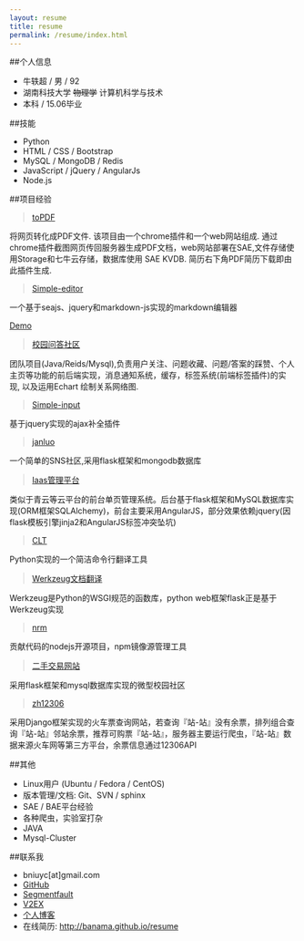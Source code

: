 ```yaml
---
layout: resume
title: resume
permalink: /resume/index.html
---
```


##个人信息
* 牛轶超 / 男 / 92
* 湖南科技大学 <del>物理学</del> 计算机科学与技术
* 本科 / 15.06毕业

##技能
* Python
* HTML / CSS / Bootstrap
* MySQL / MongoDB / Redis
* JavaScript / jQuery / AngularJs
* Node.js

##项目经验
> [toPDF](http://topdf.sinaapp.com)

将网页转化成PDF文件. 该项目由一个chrome插件和一个web网站组成. 通过chrome插件截图网页传回服务器生成PDF文档，web网站部署在SAE,文件存储使用Storage和七牛云存储，数据库使用 SAE KVDB. 简历右下角PDF简历下载即由此插件生成.

> [Simple-editor](https://github.com/banama/simple-editor) 

一个基于seajs、jquery和markdown-js实现的markdown编辑器

[Demo](http://banama.github.io/simple-editor)

> [校园问答社区](http://hnustqa.duapp.com/)

团队项目(Java/Reids/Mysql),负责用户关注、问题收藏、问题/答案的踩赞、个人主页等功能的前后端实现，消息通知系统，缓存，标签系统(前端标签插件)的实现, 以及运用Echart 绘制关系网络图.

> [Simple-input](https://github.com/banama/simple-input)

基于jquery实现的ajax补全插件

> [janluo](https://github.com/banama/janluo)

一个简单的SNS社区,采用flask框架和mongodb数据库 

> [Iaas管理平台](https://github.com/banama/snippet/tree/master/iaas)

类似于青云等云平台的前台单页管理系统。后台基于flask框架和MySQL数据库实现(ORM框架SQLAlchemy)，前台主要采用AngularJS，部分效果依赖jquery(因flask模板引擎jinja2和AngularJS标签冲突坠坑)

> [CLT](https://github.com/banama/CLT)

Python实现的一个简洁命令行翻译工具

> [Werkzeug文档翻译](http://werkzeug-docs-cn.readthedocs.org/zh_CN/latest/)

Werkzeug是Python的WSGI规范的函数库，python web框架flask正是基于Werkzeug实现

> [nrm](https://github.com/Pana/nrm)

贡献代码的nodejs开源项目，npm镜像源管理工具

> [二手交易网站](ershoujiaoyi)

采用flask框架和mysql数据库实现的微型校园社区

> [zh12306](https://github.com/banama/zh12306)

采用Django框架实现的火车票查询网站，若查询『站-站』没有余票，排列组合查询『站-站』邻站余票，推荐可购票『站-站』，服务器主要运行爬虫，『站-站』数据来源火车网等第三方平台，余票信息通过12306API


##其他
* Linux用户 (Ubuntu / Fedora / CentOS)
* 版本管理/文档: Git、SVN / sphinx
* SAE / BAE平台经验
* 各种爬虫，实验室打杂
* JAVA
* Mysql-Cluster
 

##联系我
* bniuyc[at]gmail.com
* <a href="https://github.com/banama"><span class="glyphicon glyphicon-link">GitHub</span></a>
* <a href="http://segmentfault.com/u/banama"><span class="glyphicon glyphicon-link">Segmentfault</span></a>
* <a href="http://v2ex.com/member/banama"><span class="glyphicon glyphicon-link">V2EX</span></a>
* <a href="http://banama.github.io"><span class="glyphicon glyphicon-link">个人博客</span></a>
* 在线简历: http://banama.github.io/resume
